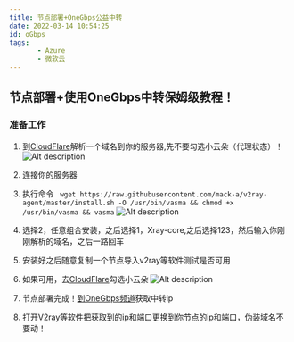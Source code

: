 ```yaml
---
title: 节点部署+OneGbps公益中转
date: 2022-03-14 10:54:25
id: oGbps
tags:
       - Azure
       - 微软云  
---
```


## 节点部署+使用OneGbps中转保姆级教程！
<!-- more -->
### 准备工作
1. 到[CloudFlare](https://dash.cloudflare.com/)解析一个域名到你的服务器,先不要勾选小云朵（代理状态）！
![Alt description](https://user-images.githubusercontent.com/56199297/158095785-7d000926-2106-4f31-bc7f-07bd71452b64.png)
2. 连接你的服务器
3. 执行命令
``` wget https://raw.githubusercontent.com/mack-a/v2ray-agent/master/install.sh -O /usr/bin/vasma && chmod +x /usr/bin/vasma && vasma```
![Alt description](https://user-images.githubusercontent.com/56199297/158097773-cc887e73-3f15-4798-8dac-fe79fb0dae27.png)

4. 选择2，任意组合安装，之后选择1，Xray-core,之后选择123，然后输入你刚刚解析的域名，之后一路回车
5. 安装好之后随意复制一个节点导入v2ray等软件测试是否可用
6. 如果可用，去[CloudFlare](https://dash.cloudflare.com/)勾选小云朵
![Alt description](https://user-images.githubusercontent.com/56199297/158096455-c96ca0a1-b05a-497c-8064-7c05e6edca05.png)
7. 节点部署完成！[到OneGbps频道](https://t.me/oGbps)获取中转ip
8. 打开V2ray等软件把获取到的ip和端口更换到你节点的ip和端口，伪装域名不要动！